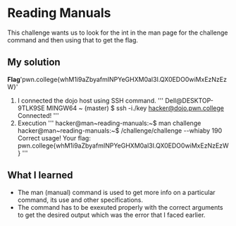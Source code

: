 # Reading Manuals
This challenge wants us to look for the int in the man page for the challenge command and then using that to get the flag.
## My solution
**Flag**'pwn.college{whM1i9aZbyafmINPYeGHXM0al3I.QX0EDO0wiMxEzNzEzW}'
1. I connected the dojo host using SSH command.
'''
Dell@DESKTOP-9TLK9SE MINGW64 ~ (master)
$ ssh -i./key hacker@dojo.pwn.college
Connected!
'''
2. Execution 
'''
hacker@man~reading-manuals:~$ man challenge
hacker@man~reading-manuals:~$ /challenge/challenge --whiaby 190
Correct usage! Your flag: pwn.college{whM1i9aZbyafmINPYeGHXM0al3I.QX0EDO0wiMxEzNzEzW}
'''

## What I learned 
- The man (manual) command is used to get more info on a particular command, its use and other specifications.
- The command has to be exexuted properly with the correct arguments to get the desired output which was the error that I faced earlier.

